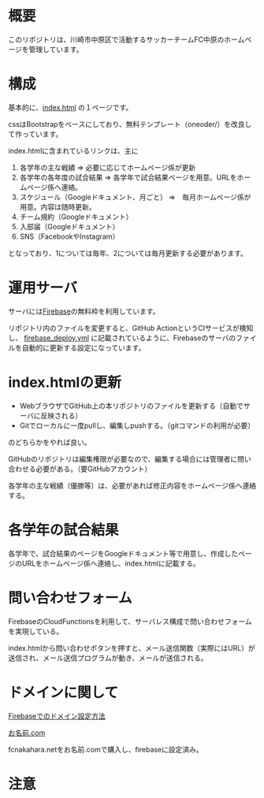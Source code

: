 
# 概要

このリポジトリは、川崎市中原区で活動するサッカーチームFC中原のホームページを管理しています。

# 構成

基本的に、[index.html](public/index.html) の１ページです。

cssはBootstrapをベースにしており、無料テンプレート（oneoder/）を改良して作っています。

index.htmlに含まれているリンクは、主に

1. 各学年の主な戦績 => 必要に応じてホームページ係が更新
2. 各学年の各年度の試合結果 => 各学年で試合結果ページを用意。URLをホームページ係へ連絡。
3. スケジュール（Googleドキュメント、月ごと） =>　毎月ホームページ係が用意。内容は随時更新。
4. チーム規約（Googleドキュメント）
5. 入部届（Googleドキュメント）
6. SNS（FacebookやInstagram）

となっており、1については毎年、2については毎月更新する必要があります。

# 運用サーバ

サーバには[Firebase](https://firebase.google.com)の無料枠を利用しています。

リポジトリ内のファイルを変更すると、GitHub ActionというCIサービスが検知し、
[firebase_deploy.yml](.github/workflows/firebase_deploy.yml)
に記載されているように、Firebaseのサーバのファイルを自動的に更新する設定になっています。

# index.htmlの更新

- WebブラウザでGitHub上の本リポジトリのファイルを更新する（自動でサーバに反映される）
- Gitでローカルに一度pullし、編集しpushする。（gitコマンドの利用が必要）

のどちらかをやれば良い。

GitHubのリポジトリは編集権限が必要なので、編集する場合には管理者に問い合わせる必要がある。（要GitHubアカウント）

各学年の主な戦績（優勝等）は、必要があれば修正内容をホームページ係へ連絡する。

# 各学年の試合結果

各学年で、試合結果のページをGoogleドキュメント等で用意し、作成したページのURLをホームページ係へ連絡し、index.htmlに記載する。

# 問い合わせフォーム

FirebaseのCloudFunctionsを利用して、サーバレス構成で問い合わせフォームを実現している。

index.htmlから問い合わせボタンを押すと、メール送信関数（実際にはURL）が送信され、メール送信プログラムが動き、メールが送信される。

# ドメインに関して

[Firebaseでのドメイン設定方法](https://qiita.com/yacchi1123/items/963bdf12c9c4a7a8f67c)

[お名前.com](https://www.onamae.com)

fcnakahara.netをお名前.comで購入し、firebaseに設定済み。

# 注意
